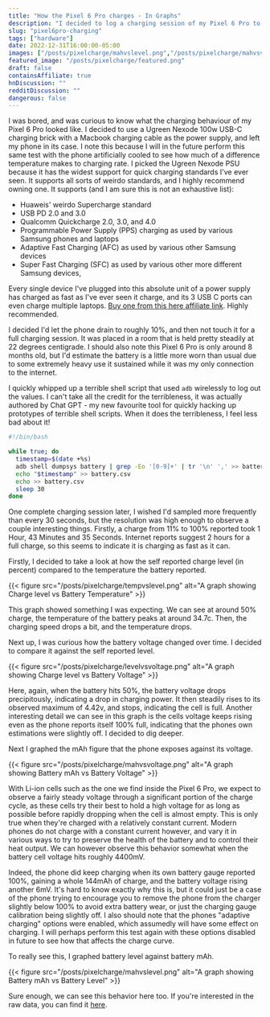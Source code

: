 ```yaml
---
title: "How the Pixel 6 Pro charges - In Graphs"
description: "I decided to log a charging session of my Pixel 6 Pro to see what charging looked like. The results were pretty interesting."
slug: "pixel6pro-charging"
tags: ["hardware"]
date: 2022-12-31T16:00:00-05:00
images: ["/posts/pixelcharge/mahvslevel.png","/posts/pixelcharge/mahvsvoltage.png"]
featured_image: "/posts/pixelcharge/featured.png"
draft: false
containsAffiliate: true
hnDiscussion: ""
redditDiscussion: ""
dangerous: false
---
```


I was bored, and was curious to know what the charging behaviour of my Pixel 6 Pro looked like. I decided to use a Ugreen Nexode 100w USB-C charging brick with a Macbook charging cable as the power supply, and left my phone in its case. I note this because I will in the future perform this same test with the phone artificially cooled to see how much of a difference temperature makes to charging rate. I picked the Ugreen Nexode PSU because it has the widest support for quick charging standards I've ever seen. It supports all sorts of weirdo standards, and I highly recommend owning one. It supports (and I am sure this is not an exhaustive list):
* Huaweis' weirdo Supercharge standard
* USB PD 2.0 and 3.0
* Qualcomm Quickcharge 2.0, 3.0, and 4.0
* Programmable Power Supply (PPS) charging as used by various Samsung phones and laptops
* Adaptive Fast Charging (AFC) as used by various other Samsung devices
* Super Fast Charging (SFC) as used by various other more different Samsung devices,

Every single device I've plugged into this absolute unit of a power supply has charged as fast as I've ever seen it charge, and its 3 USB C ports can even charge multiple laptops. [Buy one from this here affiliate link](https://www.amazon.co.uk/gp/search?ie=UTF8&tag=kn100-21&linkCode=ur2&linkId=10bdf26aabcc71667fdb0fc8ca3e232d&camp=1634&creative=6738&index=computers&keywords=Ugreen&nbsp;Nexode&nbsp;Charger). Highly recommended.

I decided I'd let the phone drain to roughly 10%, and then not touch it for a full charging session. It was placed in a room that is held pretty steadily at 22 degrees centigrade. I should also note this Pixel 6 Pro is only around 8 months old, but I'd estimate the battery is a little more worn than usual due to some extremely heavy use it sustained while it was my only connection to the internet.

I quickly whipped up a terrible shell script that used `adb` wirelessly to log out the values. I can't take all the credit for the terribleness, it was actually authored by Chat GPT - my new favourite tool for quickly hacking up prototypes of terrible shell scripts. When it does the terribleness, I feel less bad about it!

```bash
#!/bin/bash

while true; do
  timestamp=$(date +%s)
  adb shell dumpsys battery | grep -Eo '[0-9]+' | tr '\n' ',' >> battery.csv
  echo "$timestamp" >> battery.csv
  echo >> battery.csv
  sleep 30
done
```

One complete charging session later, I wished I'd sampled more frequently than every 30 seconds, but the resolution was high enough to observe a couple interesting things. Firstly, a charge from 11% to 100% reported took 1 Hour, 43 Minutes and 35 Seconds. Internet reports suggest 2 hours for a full charge, so this seems to indicate it is charging as fast as it can.

Firstly, I decided to take a look at how the self reported charge level (in percent) compared to the temperature the battery reported.

{{< figure src="/posts/pixelcharge/tempvslevel.png" alt="A graph showing Charge level vs Battery Temperature" >}}

This graph showed something I was expecting. We can see at around 50% charge, the temperature of the battery peaks at around 34.7c. Then, the charging speed drops a bit, and the temperature drops. 

Next up, I was curious how the battery voltage changed over time. I decided to compare it against the self reported level.

{{< figure src="/posts/pixelcharge/levelvsvoltage.png" alt="A graph showing Charge level vs Battery Voltage" >}}

Here, again, when the battery hits 50%, the battery voltage drops precipitously, indicating a drop in charging power. It then steadily rises to its observed maximum of 4.42v, and stops, indicating the cell is full. Another interesting detail we can see in this graph is the cells voltage keeps rising even as the phone reports itself 100% full, indicating that the phones own estimations were slightly off. I decided to dig deeper.

Next I graphed the mAh figure that the phone exposes against its voltage. 

{{< figure src="/posts/pixelcharge/mahvsvoltage.png" alt="A graph showing Battery mAh vs Battery Voltage" >}}

With Li-ion cells such as the one we find inside the Pixel 6 Pro, we expect to observe a fairly steady voltage through a significant portion of the charge cycle, as these cells try their best to hold a high voltage for as long as possible before rapidly dropping when the cell is almost empty. This is only true when they're charged with a relatively constant current. Modern phones do not charge with a constant current however, and vary it in various ways to try to preserve the health of the battery and to control their heat output. We can however observe this behavior somewhat when the battery cell voltage hits roughly 4400mV. 

Indeed, the phone did keep charging when its own battery gauge reported 100%, gaining a whole 144mAh of charge, and the battery voltage rising another 6mV. It's hard to know exactly why this is, but it could just be a case of the phone trying to encourage you to remove the phone from the charger slightly below 100% to avoid extra battery wear, or just the charging gauge calibration being slightly off. I also should note that the phones "adaptive charging" options were enabled, which assumedly will have some effect on charging. I will perhaps perform this test again with these options disabled in future to see how that affects the charge curve. 

To really see this, I graphed battery level against battery mAh.

{{< figure src="/posts/pixelcharge/mahvslevel.png" alt="A graph showing Battery mAh vs Battery Level" >}}

Sure enough, we can see this behavior here too. If you're interested in the raw data, you can find it [here](https://docs.google.com/spreadsheets/d/1wYNaqomdeV5HMvHmbBONzXdz_tkzHq3CcJR1tpj9uZc/edit?usp=sharing).

